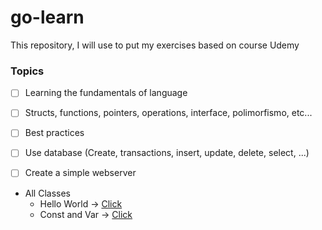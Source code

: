 # go-learn
This repository, I will use to put my exercises based on course Udemy

### Topics
 - [ ] Learning the fundamentals of language
 - [ ] Structs, functions, pointers, operations, interface, polimorfismo, etc...
 - [ ] Best practices
 - [ ] Use database (Create, transactions, insert, update, delete, select, ...)
 - [ ] Create a simple webserver
 
 
 - All Classes
    - Hello World -> [Click](https://github.com/renanbastos93/go-learn/blob/master/course/hello_world.go)
    - Const and Var -> [Click](https://github.com/renanbastos93/go-learn/blob/master/course/const_var.go)
